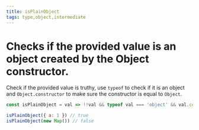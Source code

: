 ```yaml
---
title: isPlainObject
tags: type,object,intermediate
---
```


# Checks if the provided value is an object created by the Object constructor.

Check if the provided value is truthy, use `typeof` to check if it is an object and `Object.constructor` to make sure the constructor is equal to `Object`.

```js
const isPlainObject = val => !!val && typeof val === 'object' && val.constructor === Object
```

```js
isPlainObject({ a: 1 }) // true
isPlainObject(new Map()) // false
```
